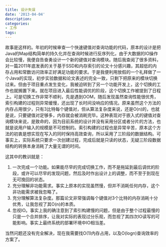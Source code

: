 ```yaml
---
title: 设计失误
date: '2013-04-04'
description:
categories:
- 工作
tags:
---
```


故事是这样的。年初的时候审查一个快速键值对查询功能的代码，原本的设计是把Java的Map结构简单的持久化并在查询时候进行反序列化，由于大数据的IO操作会比较慢，我便自告奋勇设计一个新的键值对查询模块。随后我查阅了很多资料，对一篇2011年底发表的关于基于SSD和内存索引的论文十分感兴趣，其超低的内存占用和常数访问效率正好满足功能的要求。于是我便利用放假的一个礼拜做了一个Java的实现，初步实验数据和论文表述的完全一致，只剩下把原来的模块切换过来。但由于项目重点发生变化，我被迫转到了另一个功能开发上，这个切换的工作也就搁置下来。就在项目进入最后性能调优的阶段，这个切换工作被提到了日程上。可是切换工作非常不顺利，先是遇到OOM，随后发现虽然查询性能很优秀，索引构建的过程则异常缓慢，还出现了长时间没响应的情况。原来虽然这个方法的内存占用很少，只有3比特每个键值对，但从算法复杂度来说，还是O(n)的，也就是说，只要键值对足够多，内存就会被消耗完毕。这种表现对于嵌入式的键值对查询模块来说，是致命的，因为目前系统的设计并没有采用分区或者分片的方法，也就是说用户输入的规模是不可控制的。索引构建的过程也是异常辛苦，原本这个方法的初衷是想实现在写入的同时保持高效查询，所以采用了三阶段的数据结构。可事实上，实际系统只要求一次创建过程，完成后就是只读的状态，无疑三阶段数据结构的转换本身消耗了大量无谓的时间。

这其中的教训就是：
<ol>
<li>一次完成一个功能。如果能尽早的完成切换工作，而不是拖延到最后调优的阶段，或许可以尽早的发现问题，然后及时作出设计上的调整，而不至于到现在无可挽回的状态。</li>
<li>充分理解非功能需求。事实上原本的实现虽然慢，但并不消耗任何内存，这个非功能需求被我忽略了。</li>
<li>充分理解算法复杂度。那篇论文非常强调每个键值对3个比特的内存消耗十分优秀，让我忽视了其O(n)的本质。</li>
<li>忽视IO。事实上我的确注意到了索引构建慢的问题，但是由于整个过程最慢的只是一个合并排序，让我对实际的表现过分乐观，而忽视了其四次IO读写的可能影响。事实上最终系统的部署环境中IO相当差。</li>
</ol>

当然问题还没有完全解决，现在我需要找O(1)内存占用，以及O(logn)查询效率的方案了。
